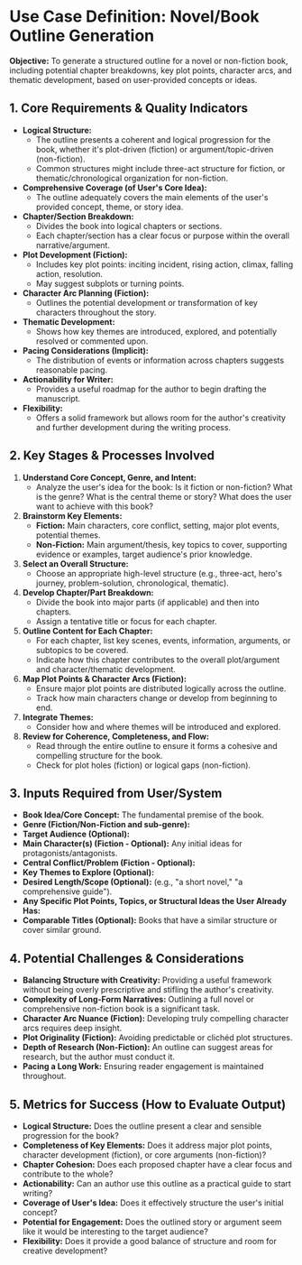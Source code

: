 # Use Case Definition: Novel/Book Outline Generation

**Objective:** To generate a structured outline for a novel or non-fiction book, including potential chapter breakdowns, key plot points, character arcs, and thematic development, based on user-provided concepts or ideas.

## 1. Core Requirements & Quality Indicators

*   **Logical Structure:**
    *   The outline presents a coherent and logical progression for the book, whether it's plot-driven (fiction) or argument/topic-driven (non-fiction).
    *   Common structures might include three-act structure for fiction, or thematic/chronological organization for non-fiction.
*   **Comprehensive Coverage (of User's Core Idea):**
    *   The outline adequately covers the main elements of the user's provided concept, theme, or story idea.
*   **Chapter/Section Breakdown:**
    *   Divides the book into logical chapters or sections.
    *   Each chapter/section has a clear focus or purpose within the overall narrative/argument.
*   **Plot Development (Fiction):**
    *   Includes key plot points: inciting incident, rising action, climax, falling action, resolution.
    *   May suggest subplots or turning points.
*   **Character Arc Planning (Fiction):**
    *   Outlines the potential development or transformation of key characters throughout the story.
*   **Thematic Development:**
    *   Shows how key themes are introduced, explored, and potentially resolved or commented upon.
*   **Pacing Considerations (Implicit):**
    *   The distribution of events or information across chapters suggests reasonable pacing.
*   **Actionability for Writer:**
    *   Provides a useful roadmap for the author to begin drafting the manuscript.
*   **Flexibility:**
    *   Offers a solid framework but allows room for the author's creativity and further development during the writing process.

## 2. Key Stages & Processes Involved

1.  **Understand Core Concept, Genre, and Intent:**
    *   Analyze the user's idea for the book: Is it fiction or non-fiction? What is the genre? What is the central theme or story? What does the user want to achieve with this book?
2.  **Brainstorm Key Elements:**
    *   **Fiction:** Main characters, core conflict, setting, major plot events, potential themes.
    *   **Non-Fiction:** Main argument/thesis, key topics to cover, supporting evidence or examples, target audience's prior knowledge.
3.  **Select an Overall Structure:**
    *   Choose an appropriate high-level structure (e.g., three-act, hero's journey, problem-solution, chronological, thematic).
4.  **Develop Chapter/Part Breakdown:**
    *   Divide the book into major parts (if applicable) and then into chapters.
    *   Assign a tentative title or focus for each chapter.
5.  **Outline Content for Each Chapter:**
    *   For each chapter, list key scenes, events, information, arguments, or subtopics to be covered.
    *   Indicate how this chapter contributes to the overall plot/argument and character/thematic development.
6.  **Map Plot Points & Character Arcs (Fiction):**
    *   Ensure major plot points are distributed logically across the outline.
    *   Track how main characters change or develop from beginning to end.
7.  **Integrate Themes:**
    *   Consider how and where themes will be introduced and explored.
8.  **Review for Coherence, Completeness, and Flow:**
    *   Read through the entire outline to ensure it forms a cohesive and compelling structure for the book.
    *   Check for plot holes (fiction) or logical gaps (non-fiction).

## 3. Inputs Required from User/System

*   **Book Idea/Core Concept:** The fundamental premise of the book.
*   **Genre (Fiction/Non-Fiction and sub-genre):**
*   **Target Audience (Optional):**
*   **Main Character(s) (Fiction - Optional):** Any initial ideas for protagonists/antagonists.
*   **Central Conflict/Problem (Fiction - Optional):**
*   **Key Themes to Explore (Optional):**
*   **Desired Length/Scope (Optional):** (e.g., "a short novel," "a comprehensive guide").
*   **Any Specific Plot Points, Topics, or Structural Ideas the User Already Has:**
*   **Comparable Titles (Optional):** Books that have a similar structure or cover similar ground.

## 4. Potential Challenges & Considerations

*   **Balancing Structure with Creativity:** Providing a useful framework without being overly prescriptive and stifling the author's creativity.
*   **Complexity of Long-Form Narratives:** Outlining a full novel or comprehensive non-fiction book is a significant task.
*   **Character Arc Nuance (Fiction):** Developing truly compelling character arcs requires deep insight.
*   **Plot Originality (Fiction):** Avoiding predictable or clichéd plot structures.
*   **Depth of Research (Non-Fiction):** An outline can suggest areas for research, but the author must conduct it.
*   **Pacing a Long Work:** Ensuring reader engagement is maintained throughout.

## 5. Metrics for Success (How to Evaluate Output)

*   **Logical Structure:** Does the outline present a clear and sensible progression for the book?
*   **Completeness of Key Elements:** Does it address major plot points, character development (fiction), or core arguments (non-fiction)?
*   **Chapter Cohesion:** Does each proposed chapter have a clear focus and contribute to the whole?
*   **Actionability:** Can an author use this outline as a practical guide to start writing?
*   **Coverage of User's Idea:** Does it effectively structure the user's initial concept?
*   **Potential for Engagement:** Does the outlined story or argument seem like it would be interesting to the target audience?
*   **Flexibility:** Does it provide a good balance of structure and room for creative development?
